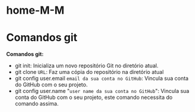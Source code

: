 # home-M-M

# Comandos git

**Comandos git:**
- git init: Inicializa um novo repositório Git no diretório atual.
- git clone `URL`: Faz uma cópia do repositório na diretório atual 
- git config user.email `email da sua conta no GitHub`:  Vincula sua conta do GitHub com o seu projeto. 
- git config user.name "`user name da sua conta no GitHub`":  Vincula sua conta do GitHub com o seu projeto, este comando necessita do comando assima.
